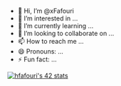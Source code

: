 - 👋 Hi, I’m @xFafouri
- 👀 I’m interested in ...
- 🌱 I’m currently learning ...
- 💞️ I’m looking to collaborate on ...
- 📫 How to reach me ...
- 😄 Pronouns: ...
- ⚡ Fun fact: ...

<a href="https://github.com/oakoudad/badge42"><img src="https://badge.mediaplus.ma/greenbinary/hfafouri" alt="hfafouri's 42 stats" /></a>
